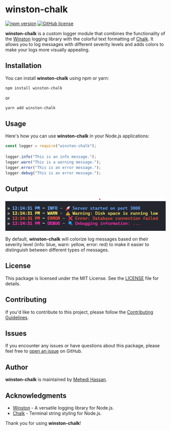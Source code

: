 # winston-chalk

[![npm version](https://badge.fury.io/js/winston-chalk.svg)](https://badge.fury.io/js/winston-chalk)
[![GitHub license](https://img.shields.io/github/license/hassan-mehedi/winston-chalk.svg)](https://github.com/hassan-mehedi/winston-chalk/blob/main/LICENSE)

**winston-chalk** is a custom logger module that combines the functionality of the [Winston](https://github.com/winstonjs/winston) logging library with the colorful text formatting of [Chalk](https://github.com/chalk/chalk). It allows you to log messages with different severity levels and adds colors to make your logs more visually appealing.

## Installation

You can install **winston-chalk** using npm or yarn:

```bash
npm install winston-chalk
```

or

```bash
yarn add winston-chalk
```

## Usage

Here's how you can use **winston-chalk** in your Node.js applications:

```javascript
const logger = require("winston-chalk");

logger.info("This is an info message.");
logger.warn("This is a warning message.");
logger.error("This is an error message.");
logger.debug("This is an error message.");
```

## Output

![Log Output](https://raw.githubusercontent.com/hassan-mehedi/winston-chalk/main/assets/winston-chalk.png)

By default, **winston-chalk** will colorize log messages based on their severity level (info: blue, warn: yellow, error: red) to make it easier to distinguish between different types of messages.

## License

This package is licensed under the MIT License. See the [LICENSE](LICENSE) file for details.

## Contributing

If you'd like to contribute to this project, please follow the [Contributing Guidelines](CONTRIBUTING.md).

## Issues

If you encounter any issues or have questions about this package, please feel free to [open an issue](https://github.com/your-github-username/winston-chalk/issues) on GitHub.

## Author

**winston-chalk** is maintained by [Mehedi Hassan](https://github.com/hassan-mehedi).

## Acknowledgments

-   [Winston](https://github.com/winstonjs/winston) - A versatile logging library for Node.js.
-   [Chalk](https://github.com/chalk/chalk) - Terminal string styling for Node.js.

Thank you for using **winston-chalk**!
